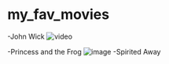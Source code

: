 # my_fav_movies
-John Wick 
![video](https://youtu.be/C0BMx-qxsP4?si=qc9wMRIerA2Jz_kj)

-Princess and the Frog
![image]()
-Spirited Away
